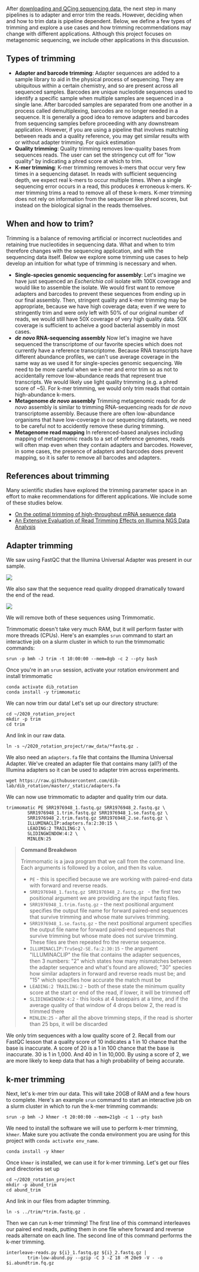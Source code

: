 After [downloading and QCing sequencing data](05_starting_with_data.md), the next step in many pipelines is to adapter and error trim the reads.
However, deciding when and how to trim data is pipeline dependent. 
Below, we define a few types of trimming and explore a use cases and how trimming recommendations may change with different applications.
Although this project focuses on metagenomic sequencing, we include other applications in this discussion.

## Types of trimming

+ **Adapter and barcode trimming**: Adapter sequences are added to a sample library to aid in the physical process of sequencing.
They are ubiquitous within a certain chemistry, and so are present across all sequenced samples. 
Barcodes are unique nucleotide sequences used to identify a specific sample when multiple samples are sequenced in a single lane.
After barcoded samples are separated from one another in a process called demultiplexing, barcodes are no longer needed in a sequence. 
It is generally a good idea to remove adapters and barcodes from sequencing samples before proceeding with any downstream application. 
However, if you are using a pipeline that involves matching between reads and a quality reference, you may get similar results with or without adapter trimming. For quick estimation 
+ **Quality trimming**: Quality trimming removes low-quality bases from sequences reads. The user can set the stringency cut off for "low quality" by indicating a phred score at which to trim. 
+ **K-mer trimming**: K-mer trimming removes k-mers that occur very few times in a sequencing dataset. In reads with sufficient sequencing depth, we expect real k-mers to occur multiple times. When a single sequencing error occurs in a read, this produces *k* erroneous k-mers. K-mer trimming trims a read to remove all of these k-mers. K-mer trimming does not rely on information from the sequencer like phred scores, but instead on the biological signal in the reads themselves.

## When and how to trim?

Trimming is a balance of removing artificial or incorrect nucleotides and retaining true nucleotides in sequencing data. 
What and when to trim therefore changes with the sequencing application, and with the sequencing data itself. 
Below we explore some trimming use cases to help develop an intuition for what type of trimming is necessary and when.


+ **Single-species genomic sequencing for assembly**: 
Let's imagine we have just sequenced an *Escherichia coli* isolate with 100X coverage and would like to assemble the isolate. 
We would first want to remove adapters and barcodes to prevent these sequences from ending up in our final assembly. 
Then, stringent quality and k-mer trimming may be appropriate, because we have high coverage data; even if we were to stringently trim and were only left with 50% of our original number of reads, we would still have 50X coverage of very high quality data. 
50X coverage is sufficient to acheive a good bacterial assembly in most cases. 
+ ***de novo* RNA-sequencing assembly** Now let's imagine we have sequenced the transcriptome of our favorite species which does not currently have a reference transcriptome.
Because RNA transcripts have different abundance profiles, we can't use average coverage in the same way as we used it for single-species genomic sequencing. 
We need to be more careful when we k-mer and error trim so as not to accidentally remove low-abundance reads that represent true transcripts. We would likely use light quality trimming (e.g. a phred score of ~5). For k-mer trimming, we would only trim reads that contain high-abundance k-mers.
+ **Metagenome *de novo* assembly** Trimming metagenomic reads for *de novo* assembly is similar to trimming RNA-sequencing reads for *de novo* transcriptome assembly. Because there are often low-abundance organisms that have low-coverage in our sequencing datasets, we need to be careful not to accidently remove these during trimming. 
+ **Metagenome read mapping** 
In referenced-based analyses including mapping of metagenomic reads to a set of reference genomes, reads will often map even when they contain adapters and barcodes. 
However, in some cases, the presence of adapters and barcodes does prevent mapping, so it is safer to remove all barcodes and adapters. 


## References about trimming

Many scientific studies have explored the trimming parameter space in an effort to make recommendations for different applications. 
We include some of these studies below.

+ [On the optimal trimming of high-throughput mRNA sequence data](https://www.frontiersin.org/articles/10.3389/fgene.2014.00013/full)
+ [An Extensive Evaluation of Read Trimming Effects on Illumina NGS Data Analysis](https://journals.plos.org/plosone/article?id=10.1371/journal.pone.0085024)


## Adapter trimming

We saw using FastQC that the Illumina Universal Adapter was present in our sample. 

![](_static/adapter_content_R1.png)

We also saw that the sequence read quality dropped dramatically toward the end of the read.

![](_static/per_base_seq_qual_R1.png)

We will remove both of these sequences using Trimmomatic. 

Trimmomatic doesn't take very much RAM, but it will perform faster with more threads (CPUs). 
Here's an examples `srun` command to start an interactive job on a slurm cluster in which to run the trimmomatic commands:

```
srun -p bmh -J trim -t 10:00:00 --mem=8gb -c 2 --pty bash
```

Once you're in an `srun` session, activate your rotation environment and install trimmomatic

```
conda activate dib_rotation
conda install -y trimmomatic
```

We can now trim our data!
Let's set up our directory structure:

```
cd ~/2020_rotation_project
mkdir -p trim
cd trim
```

And link in our raw data.
```
ln -s ~/2020_rotation_project/raw_data/*fastq.gz .
```

We also need an `adapters.fa` file that contains the Illumina Universal Adapter.
We've created an adapter file that contains many (all?) of the Illumina adapters so it can be used to adapter trim across experiments.

```
wget https://raw.githubusercontent.com/dib-lab/dib_rotation/master/_static/adapters.fa
```

We can now use trimmomatic to adapter and quality trim our data.

```
trimmomatic PE SRR1976948_1.fastq.gz SRR1976948_2.fastq.gz \
        SRR1976948_1.trim.fastq.gz SRR1976948_1.se.fastq.gz \
        SRR1976948_2.trim.fastq.gz SRR1976948_2.se.fastq.gz \
        ILLUMINACLIP:adapters.fa:2:30:15 \
        LEADING:2 TRAILING:2 \
        SLIDINGWINDOW:4:2 \
        MINLEN:25
```

> **Command Breakdwon**
> 
> Trimmomatic is a java program that we call from the command line. Each arguments is followed by a colon, and then its value.
> * `PE` - this is specified because we are working with paired-end data with forward and reverse reads.
> * `SRR1976948_1.fastq.gz SRR1976948_2.fastq.gz ` - the first two positional argument we are providing are the input fastq files. 
> * `SRR1976948_1.trim.fastq.gz` - the next positional argument specifies the output file name for forward paired-end sequences that survive trimming and whose mate survives trimming.
> * `SRR1976948_1.se.fastq.gz` - the next positional argument specifies the output file name for forward paired-end sequences that survive trimming but whose mate does not survive trimming. These files are then repeated fro the reverse sequence.
> * `ILLUMINACLIP:TruSeq2-SE.fa:2:30:15` - the argument "ILLUMINACLIP" the file that contains the adapter sequences, then 3 numbers: "2" which states how many mismatches between the adapter sequence and what's found are allowed; "30" species how similar adapters in forward and reverse reads must be; and "15" which specifies how accurate the match must be
> * `LEADING:2 TRAILING:2` - both of these state the minimum quality score at the start or end of the read, if lower, it will be trimmed off
> * `SLIDINGWINDOW:4:2` - this looks at 4 basepairs at a time, and if the average quality of that window of 4 drops below 2, the read is trimmed there
> * `MINLEN:25` - after all the above trimming steps, if the read is shorter than 25 bps, it will be discarded

We only trim sequences with a low quality score of 2.
Recall from our FastQC lesson that a quality score of 10 indicates a 1 in 10 chance that the base is inaccurate. 
A score of 20 is a 1 in 100 chance that the base is inaccurate. 30 is 1 in 1,000. And 40 in 1 in 10,000. 
By using a score of 2, we are more likely to keep data that has a high probability of being accurate. 

## k-mer trimming

Next, let's k-mer trim our data. 
This will take 20GB of RAM and a few hours to complete. 
Here's an example `srun` command to start an interactive job on a slurm cluster in which to run the k-mer trimming commands:

```
srun -p bmh -J khmer -t 20:00:00 --mem=21gb -c 1 --pty bash
```

We need to install the software we will use to perform k-mer trimming, `khmer`.
Make sure you activate the conda environment you are using for this project with `conda activate env_name`.

```
conda install -y khmer
```

Once `khmer` is installed, we can use it for k-mer trimming. 
Let's get our files and directories set up 
```
cd ~/2020_rotation_project
mkdir -p abund_trim
cd abund_trim
```

And link in our files from adapter trimming.
```
ln -s ../trim/*trim.fastq.gz .
```

Then we can run k-mer trimming!
The first line of this command interleaves our paired end reads, putting them in one file where forward and reverse reads alternate on each line.
The second line of this command performs the k-mer trimming. 

```
interleave-reads.py ${i}_1.fastq.gz ${i}_2.fastq.gz | 
        trim-low-abund.py --gzip -C 3 -Z 18 -M 20e9 -V - -o $i.abundtrim.fq.gz
```
